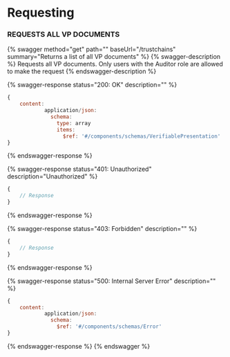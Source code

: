 # Requesting

### REQUESTS ALL VP DOCUMENTS

{% swagger method="get" path="" baseUrl="/trustchains" summary="Returns a list of all VP documents" %}
{% swagger-description %}
Requests all VP documents. Only users with the Auditor role are allowed to make the request
{% endswagger-description %}

{% swagger-response status="200: OK" description="" %}
```javascript
{
    content:
            application/json:
              schema:
                type: array
                items:
                  $ref: '#/components/schemas/VerifiablePresentation'
}
```
{% endswagger-response %}

{% swagger-response status="401: Unauthorized" description="Unauthorized" %}
```javascript
{
    // Response
}
```
{% endswagger-response %}

{% swagger-response status="403: Forbidden" description="" %}
```javascript
{
    // Response
}
```
{% endswagger-response %}

{% swagger-response status="500: Internal Server Error" description="" %}
```javascript
{
    content:
            application/json:
              schema:
                $ref: '#/components/schemas/Error'
}
```
{% endswagger-response %}
{% endswagger %}

